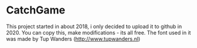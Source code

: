 # CatchGame
This project started in about 2018, i only decided to upload it to github in 2020.
You can copy this, make modifications - its all free. The font used in it was made
by Tup Wanders (http://www.tupwanders.nl)

